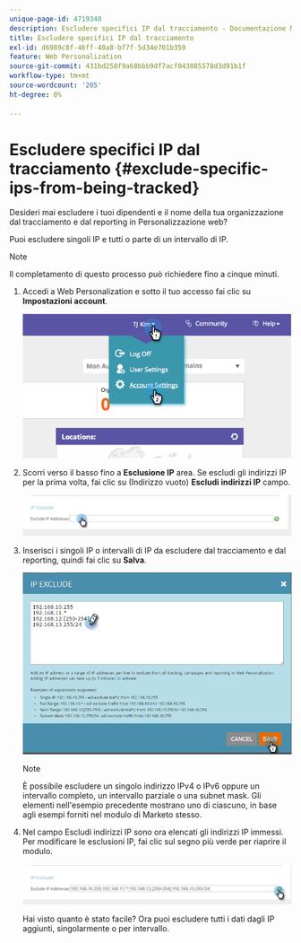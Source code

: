 ```yaml
---
unique-page-id: 4719340
description: Escludere specifici IP dal tracciamento - Documentazione Marketo - Documentazione del prodotto
title: Escludere specifici IP dal tracciamento
exl-id: d6989c8f-46ff-40a8-bf7f-5d34e701b359
feature: Web Personalization
source-git-commit: 431bd258f9a68bbb9df7acf043085578d3d91b1f
workflow-type: tm+mt
source-wordcount: '205'
ht-degree: 0%

---
```


# Escludere specifici IP dal tracciamento {#exclude-specific-ips-from-being-tracked}

Desideri mai escludere i tuoi dipendenti e il nome della tua organizzazione dal tracciamento e dal reporting in Personalizzazione web?

Puoi escludere singoli IP e tutti o parte di un intervallo di IP.

>[!NOTE]
>
>Il completamento di questo processo può richiedere fino a cinque minuti.

1. Accedi a Web Personalization e sotto il tuo accesso fai clic su **Impostazioni account**.

   ![](assets/image2014-11-19-19-3a25-3a41.png)

1. Scorri verso il basso fino a **Esclusione IP** area. Se escludi gli indirizzi IP per la prima volta, fai clic su (Indirizzo vuoto) **Escludi indirizzi IP** campo.

   ![](assets/image2016-11-4-10-3a27-3a1.png)

1. Inserisci i singoli IP o intervalli di IP da escludere dal tracciamento e dal reporting, quindi fai clic su **Salva**.

   ![](assets/exclude-ips-form-hands.png)

   >[!NOTE]
   >
   >È possibile escludere un singolo indirizzo IPv4 o IPv6 oppure un intervallo completo, un intervallo parziale o una subnet mask. Gli elementi nell&#39;esempio precedente mostrano uno di ciascuno, in base agli esempi forniti nel modulo di Marketo stesso.

1. Nel campo Escludi indirizzi IP sono ora elencati gli indirizzi IP immessi. Per modificare le esclusioni IP, fai clic sul segno più verde per riaprire il modulo.

   ![](assets/exclude-ips-after.png)

   Hai visto quanto è stato facile? Ora puoi escludere tutti i dati dagli IP aggiunti, singolarmente o per intervallo.
